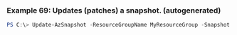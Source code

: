 
### Example 69: Updates (patches) a snapshot. (autogenerated)
```powershell
PS C:\> Update-AzSnapshot -ResourceGroupName MyResourceGroup -Snapshot {Snapshot} -SnapshotName {SnapshotName}


